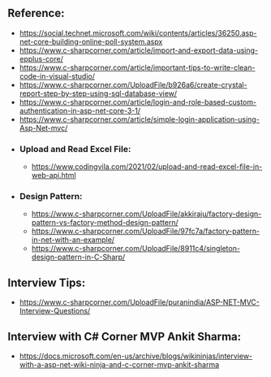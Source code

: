  ## Reference: 

-  https://social.technet.microsoft.com/wiki/contents/articles/36250.asp-net-core-building-online-poll-system.aspx
-  https://www.c-sharpcorner.com/article/import-and-export-data-using-epplus-core/
-  https://www.c-sharpcorner.com/article/important-tips-to-write-clean-code-in-visual-studio/
-  https://www.c-sharpcorner.com/UploadFile/b926a6/create-crystal-report-step-by-step-using-sql-database-view/
-  https://www.c-sharpcorner.com/article/login-and-role-based-custom-authentication-in-asp-net-core-3-1/
-  https://www.c-sharpcorner.com/article/simple-login-application-using-Asp-Net-mvc/
-  ### Upload and Read Excel File:  
     -  https://www.codingvila.com/2021/02/upload-and-read-excel-file-in-web-api.html
-  ### Design Pattern:  
     -  https://www.c-sharpcorner.com/UploadFile/akkiraju/factory-design-pattern-vs-factory-method-design-pattern/
     -  https://www.c-sharpcorner.com/UploadFile/97fc7a/factory-pattern-in-net-with-an-example/
     -  https://www.c-sharpcorner.com/UploadFile/8911c4/singleton-design-pattern-in-C-Sharp/

 ## Interview Tips:
- https://www.c-sharpcorner.com/UploadFile/puranindia/ASP-NET-MVC-Interview-Questions/

 ## Interview with C# Corner MVP Ankit Sharma:
- https://docs.microsoft.com/en-us/archive/blogs/wikininjas/interview-with-a-asp-net-wiki-ninja-and-c-corner-mvp-ankit-sharma
